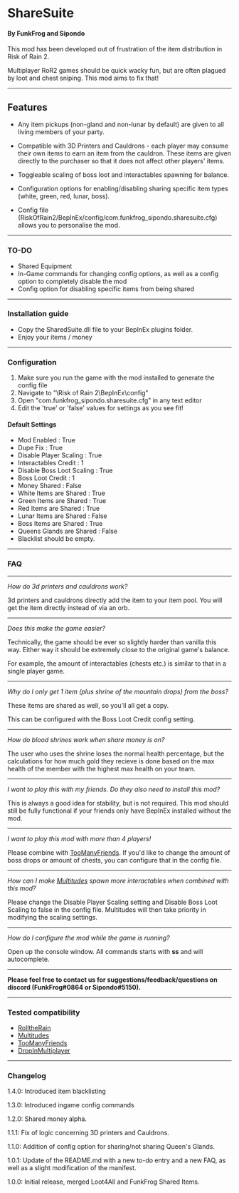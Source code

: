 # ShareSuite
#### By FunkFrog and Sipondo

This mod has been developed out of frustration of the item distribution in Risk of Rain 2.

Multiplayer RoR2 games should be quick wacky fun, but are often plagued by loot and chest sniping. This mod aims to fix that!

---

## Features

- Any item pickups (non-gland and non-lunar by default) are given to all living members of your party.

- Compatible with 3D Printers and Cauldrons - each player may consume their own items to earn an item from the cauldron. These items are given directly to the purchaser so that it does not affect other players' items.

- Toggleable scaling of boss loot and interactables spawning for balance.

- Configuration options for enabling/disabling sharing specific item types (white, green, red, lunar, boss).

- Config file (RiskOfRain2/BepInEx/config/com.funkfrog_sipondo.sharesuite.cfg) allows you to personalise the mod.
---

### TO-DO

- Shared Equipment
- In-Game commands for changing config options, as well as a config option to completely disable the mod
- Config option for disabling specific items from being shared

---

### Installation guide

- Copy the SharedSuite.dll file to your BepInEx plugins folder.
- Enjoy your items / money

---

### Configuration
1. Make sure you run the game with the mod installed to generate the config file
2. Navigate to "\Risk of Rain 2\BepInEx\config"
3. Open "com.funkfrog_sipondo.sharesuite.cfg" in any text editor
4. Edit the 'true' or 'false' values for settings as you see fit!

#### Default Settings
- Mod Enabled : True
- Dupe Fix : True
- Disable Player Scaling : True
- Interactables Credit : 1
- Disable Boss Loot Scaling : True
- Boss Loot Credit : 1
- Money Shared : False
- White Items are Shared : True
- Green Items are Shared : True
- Red Items are Shared : True
- Lunar Items are Shared : False
- Boss Items are Shared : True
- Queens Glands are Shared : False
- Blacklist should be empty.

---
### FAQ
---
*How do 3d printers and cauldrons work?*

3d printers and cauldrons directly add the item to your item pool.
You will get the item directly instead of via an orb.

---
*Does this make the game easier?*

Technically, the game should be ever so slightly harder than vanilla this way. Either way it should be extremely close to the original game's balance.

For example, the amount of interactables (chests etc.) is similar to that in a single player game.

---
*Why do I only get 1 item (plus shrine of the mountain drops) from the boss?*

These items are shared as well, so you'll all get a copy.

This can be configured with the Boss Loot Credit config setting.

---
*How do blood shrines work when share money is on?*

The user who uses the shrine loses the normal health percentage, but the calculations for how much gold they recieve is done based on the max health of the member with the highest max health on your team.

---
*I want to play this with my friends. Do they also need to install this mod?*

This is always a good idea for stability, but is not required. This mod should still be fully functional if your friends only have BepInEx installed without the mod.

---
*I want to play this mod with more than 4 players!*

Please combine with  [TooManyFriends](https://thunderstore.io/package/wildbook/TooManyFriends/). If you'd like to change the amount of boss drops or amount of chests, you can configure that in the config file.

---
*How can I make [Multitudes](https://thunderstore.io/package/wildbook/Multitudes/) spawn more interactables when combined with this mod?*

Please change the Disable Player Scaling setting and Disable Boss Loot Scaling to false in the config file. Multitudes will then take priority in modifying the scaling settings.

---
*How do I configure the mod while the game is running?*

Open up the console window. All commands starts with **ss** and will autocomplete.

---

**Please feel free to contact us for suggestions/feedback/questions on discord (FunkFrog#0864 or Sipondo#5150).**

---
### Tested compatibility

- [RolltheRain](https://thunderstore.io/package/Sipondo/RolltheRain/)
- [Multitudes](https://thunderstore.io/package/wildbook/Multitudes/)
- [TooManyFriends](https://thunderstore.io/package/wildbook/TooManyFriends/)
- [DropInMultiplayer](https://thunderstore.io/package/Morris1927/DropinMultiplayer/)

---
### Changelog

1.4.0: Introduced item blacklisting

1.3.0: Introduced ingame config commands

1.2.0: Shared money alpha.

1.1.1: Fix of logic concerning 3D printers and Cauldrons.

1.1.0: Addition of config option for sharing/not sharing Queen's Glands.

1.0.1: Update of the README.md with a new to-do entry and a new FAQ, as well as a slight modification of the manifest.

1.0.0: Initial release, merged Loot4All and FunkFrog Shared Items.
